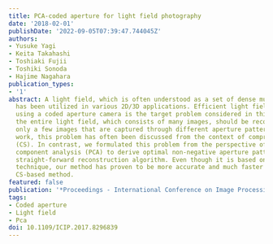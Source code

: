 ```yaml
---
title: PCA-coded aperture for light field photography
date: '2018-02-01'
publishDate: '2022-09-05T07:39:47.744045Z'
authors:
- Yusuke Yagi
- Keita Takahashi
- Toshiaki Fujii
- Toshiki Sonoda
- Hajime Nagahara
publication_types:
- '1'
abstract: A light field, which is often understood as a set of dense multi-view images,
  has been utilized in various 2D/3D applications. Efficient light field acquisition
  using a coded aperture camera is the target problem considered in this paper. Specifically,
  the entire light field, which consists of many images, should be reconstructed from
  only a few images that are captured through different aperture patterns. In previous
  work, this problem has often been discussed from the context of compressed sensing
  (CS). In contrast, we formulated this problem from the perspective of principal
  component analysis (PCA) to derive optimal non-negative aperture patterns and a
  straight-forward reconstruction algorithm. Even though it is based on a conventional
  technique, our method has proven to be more accurate and much faster than a state-of-the-art
  CS-based method.
featured: false
publication: '*Proceedings - International Conference on Image Processing, ICIP*'
tags:
- Coded aperture
- Light field
- Pca
doi: 10.1109/ICIP.2017.8296839
---
```


